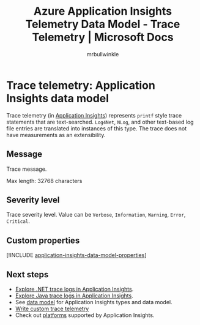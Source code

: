 ﻿---
title: Azure Application Insights Telemetry Data Model - Trace Telemetry | Microsoft Docs
description: Application Insights data model for trace telemetry
services: application-insights
documentationcenter: .net
author: mrbullwinkle
manager: carmonm

ms.service: application-insights
ms.workload: TBD
ms.tgt_pltfrm: ibiza
ms.devlang: multiple
ms.topic: article
ms.date: 04/25/2017
ms.author: mbullwin; sergkanz

---
# Trace telemetry: Application Insights data model

Trace telemetry (in [Application Insights](app-insights-overview.md)) represents `printf` style trace statements that are text-searched. `Log4Net`, `NLog`, and other text-based log file entries are translated into instances of this type. The trace does not have measurements as an extensibility.

## Message

Trace message.

Max length: 32768 characters

## Severity level

Trace severity level. Value can be `Verbose`, `Information`, `Warning`, `Error`, `Critical`.

## Custom properties

[!INCLUDE [application-insights-data-model-properties](../../includes/application-insights-data-model-properties.md)]

## Next steps

- [Explore .NET trace logs in Application Insights](app-insights-asp-net-trace-logs.md).
- [Explore Java trace logs in Application Insights](app-insights-java-trace-logs.md).
- See [data model](application-insights-data-model.md) for Application Insights types and data model.
- [Write custom trace telemetry](app-insights-api-custom-events-metrics.md#tracktrace)
- Check out [platforms](app-insights-platforms.md) supported by Application Insights.
